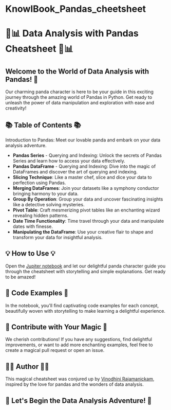 # KnowlBook_Pandas_cheetsheet

# 🐼📊 Data Analysis with Pandas Cheatsheet 🐼📊



## Welcome to the World of Data Analysis with Pandas! 🎉

Our charming panda character is here to be your guide in this exciting journey through the amazing world of Pandas in Python. Get ready to unleash the power of data manipulation and exploration with ease and creativity!

## 📚 Table of Contents 📚


Introduction to Pandas: Meet our lovable panda and embark on your data analysis adventure.

* **Pandas Series** - Querying and Indexing: Unlock the secrets of Pandas Series and learn how to access your data effectively.
* **Pandas DataFrame** - Querying and Indexing: Dive into the magic of DataFrames and discover the art of querying and indexing.
* **Slicing Technique**: Like a master chef, slice and dice your data to perfection using Pandas.
* **Merging DataFrames**: Join your datasets like a symphony conductor bringing harmony to your data.
* **Group By Operation**: Group your data and uncover fascinating insights like a detective solving mysteries.
* **Pivot Table**: Craft mesmerizing pivot tables like an enchanting wizard revealing hidden patterns.
* **Date Time Functionality**: Time travel through your data and manipulate dates with finesse.
* **Manipulating the DataFrame**: Use your creative flair to shape and transform your data for insightful analysis.


## 💡 How to Use 💡
Open the [Jupiter notebook](https://github.com/Vinodhini96/KnowlBook_Pandas_cheetsheet/blob/main/KnowlBook.ipynb) and let our delightful panda character guide you through the cheatsheet with storytelling and simple explanations. Get ready to be amazed!

## 🎨 Code Examples 🎨
In the notebook, you'll find captivating code examples for each concept, beautifully woven with storytelling to make learning a delightful experience.

## 🌟 Contribute with Your Magic 🌟
We cherish contributions! If you have any suggestions, find delightful improvements, or want to add more enchanting examples, feel free to create a magical pull request or open an issue.

## 🧙‍♂️ Author 🧙‍♀️
This magical cheatsheet was conjured up by [Vinodhini Rajamanickam](https://github.com/Vinodhini96), inspired by the love for pandas and the wonders of data analysis.

## 🚀 Let's Begin the Data Analysis Adventure! 🚀
